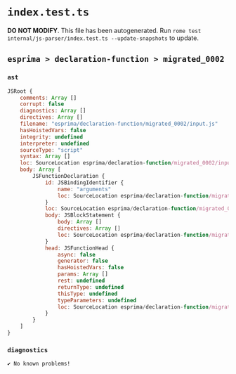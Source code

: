 # `index.test.ts`

**DO NOT MODIFY**. This file has been autogenerated. Run `rome test internal/js-parser/index.test.ts --update-snapshots` to update.

## `esprima > declaration-function > migrated_0002`

### `ast`

```javascript
JSRoot {
	comments: Array []
	corrupt: false
	diagnostics: Array []
	directives: Array []
	filename: "esprima/declaration-function/migrated_0002/input.js"
	hasHoistedVars: false
	integrity: undefined
	interpreter: undefined
	sourceType: "script"
	syntax: Array []
	loc: SourceLocation esprima/declaration-function/migrated_0002/input.js 1:0-2:0
	body: Array [
		JSFunctionDeclaration {
			id: JSBindingIdentifier {
				name: "arguments"
				loc: SourceLocation esprima/declaration-function/migrated_0002/input.js 1:9-1:18 (arguments)
			}
			loc: SourceLocation esprima/declaration-function/migrated_0002/input.js 1:0-1:24
			body: JSBlockStatement {
				body: Array []
				directives: Array []
				loc: SourceLocation esprima/declaration-function/migrated_0002/input.js 1:21-1:24
			}
			head: JSFunctionHead {
				async: false
				generator: false
				hasHoistedVars: false
				params: Array []
				rest: undefined
				returnType: undefined
				thisType: undefined
				typeParameters: undefined
				loc: SourceLocation esprima/declaration-function/migrated_0002/input.js 1:18-1:20
			}
		}
	]
}
```

### `diagnostics`

```
✔ No known problems!

```
